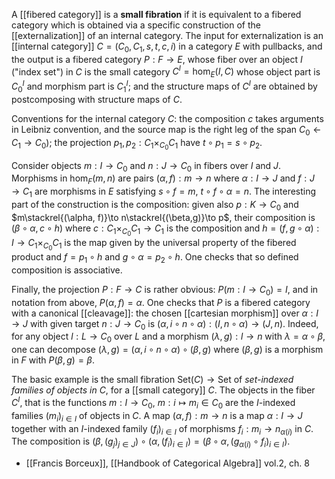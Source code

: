 A [[fibered category]] is a **small fibration** if it is equivalent to a fibered category which is obtained via a specific construction of the [[externalization]] of an internal category. The input for externalization is an [[internal category]] $C = (C_0,C_1,s,t,c,i)$ in a category $E$ with pullbacks, and the output is a fibered category $P:F\to E$, whose fiber over an object $I$ ("index set") in $C$ is the small category $C^I = \hom_E(I,C)$ whose object part is $C_0^I$ and morphism part is $C_1^I$; and the structure maps of $C^I$ are obtained by postcomposing with structure maps of $C$.  

Conventions for the internal category $C$: the composition $c$ takes arguments in Leibniz convention, and the source map is the right leg of the span $C_0\leftarrow C_1\to C_0)$; the projection $p_1,p_2:C_1\times_{C_0} C_1$ have $t\circ p_1 = s\circ p_2$. 

Consider objects $m:I\to C_0$ and $n:J\to C_0$ in fibers over $I$ and $J$. Morphisms in $\hom_F(m,n)$ are pairs $(\alpha,f):m\to n$ where $\alpha:I\to J$ and $f:J\to C_1$ are morphisms in $E$ satisfying $s\circ f = m$, $t\circ f\circ\alpha = n$. The interesting part of the construction is the composition: given also $p:K\to C_0$ and $m\stackrel{(\alpha, f)}\to n\stackrel{(\beta,g)}\to p$, their composition is $(\beta\circ\alpha,c\circ h)$ where $c:C_1\times_{C_0} C_1\to C_1$ is the composition and $h=(f,g\circ\alpha):I\to C_1\times_{C_0} C_1$ is the map given by the universal property of the fibered product and $f =p_1\circ h$ and $g\circ\alpha = p_2\circ h$. One checks that so defined composition is associative.

Finally, the projection $P:F\to C$ is rather obvious: $P(m:I\to C_0) = I$, and in notation from above, $P(\alpha,f)=\alpha$. One checks that $P$ is a fibered category with a canonical [[cleavage]]: the chosen [[cartesian morphism]] over $\alpha : I\to J$ with given target $n:J\to C_0$ is $(\alpha,i\circ n\circ\alpha):(I,n\circ\alpha)\to(J,n)$. Indeed, for any object $l:L\to C_0$ over $L$ and a morphism $(\lambda,g):l\to n$ with $\lambda = \alpha\circ\beta$, one can decompose $(\lambda,g)=(\alpha,i\circ n\circ\alpha)\circ(\beta,g)$ where $(\beta,g)$ is a morphism in $F$ with $P(\beta,g)=\beta$.

The basic example is the small fibration $\mathrm{Set}(C)\to\mathrm{Set}$ of *set-indexed families of objects in $C$*, for a [[small category]] $C$. The objects in the fiber $C^I$, that is the functions $m:I\to C_0$, $m:i\mapsto m_i\in C_0$ are the $I$-indexed families $(m_i)_{i\in I}$ of objects in $C$. A map $(\alpha,f):m\to n$ is a map $\alpha:I\to J$ together with an $I$-indexed family $(f_i)_{i\in I}$ of morphisms $f_i:m_i\to n_{\alpha(i)}$ in $C$. The composition is $(\beta,(g_j)_{j\in J})\circ(\alpha,(f_i)_{i\in I})= (\beta\circ\alpha,(g_{\alpha(i)}\circ f_i)_{i\in I})$.

* [[Francis Borceux]], [[Handbook of Categorical Algebra]] vol.2, ch. 8
